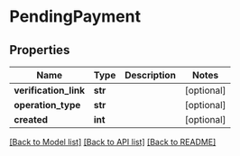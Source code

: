 # PendingPayment

## Properties
Name | Type | Description | Notes
------------ | ------------- | ------------- | -------------
**verification_link** | **str** |  | [optional] 
**operation_type** | **str** |  | [optional] 
**created** | **int** |  | [optional] 

[[Back to Model list]](../README.md#documentation-for-models) [[Back to API list]](../README.md#documentation-for-api-endpoints) [[Back to README]](../README.md)


